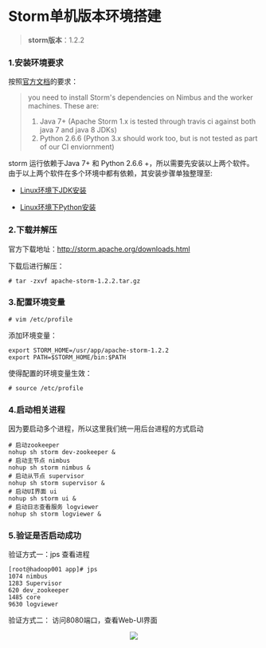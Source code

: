 # Storm单机版本环境搭建



>**storm版本**：1.2.2



### 1.安装环境要求

按照[官方文档](http://storm.apache.org/releases/1.2.2/Setting-up-a-Storm-cluster.html)的要求：

> you need to install Storm's dependencies on Nimbus and the worker machines. These are:
>
> 1. Java 7+ (Apache Storm 1.x is tested through travis ci against both java 7 and java 8 JDKs)
> 2. Python 2.6.6 (Python 3.x should work too, but is not tested as part of our CI enviornment)

storm 运行依赖于Java 7+ 和 Python 2.6.6 +，所以需要先安装以上两个软件。由于以上两个软件在多个环境中都有依赖，其安装步骤单独整理至:

+ [Linux环境下JDK安装](https://github.com/heibaiying/BigData-Notes/blob/master/notes/installation/Linux下JDK安装.md)

+ [Linux环境下Python安装](https://github.com/heibaiying/BigData-Notes/blob/master/notes/installation/Linux下Python安装.md)

  

### 2.下载并解压

官方下载地址：http://storm.apache.org/downloads.html 

下载后进行解压：

```shell
# tar -zxvf apache-storm-1.2.2.tar.gz
```



### 3.配置环境变量

```shell
# vim /etc/profile
```

添加环境变量：

```shell
export STORM_HOME=/usr/app/apache-storm-1.2.2
export PATH=$STORM_HOME/bin:$PATH
```

使得配置的环境变量生效：

```shell
# source /etc/profile
```



### 4.启动相关进程

因为要启动多个进程，所以这里我们统一用后台进程的方式启动

```shell
# 启动zookeeper
nohup sh storm dev-zookeeper &
# 启动主节点 nimbus
nohup sh storm nimbus &
# 启动从节点 supervisor 
nohup sh storm supervisor &
# 启动UI界面 ui  
nohup sh storm ui &
# 启动日志查看服务 logviewer 
nohup sh storm logviewer &
```



### 5.验证是否启动成功

验证方式一：jps 查看进程

```shell
[root@hadoop001 app]# jps
1074 nimbus
1283 Supervisor
620 dev_zookeeper
1485 core
9630 logviewer
```

验证方式二： 访问8080端口，查看Web-UI界面

<div align="center"> <img  src="https://github.com/heibaiying/BigData-Notes/blob/master/pictures/storm-web-ui.png"/> </div>